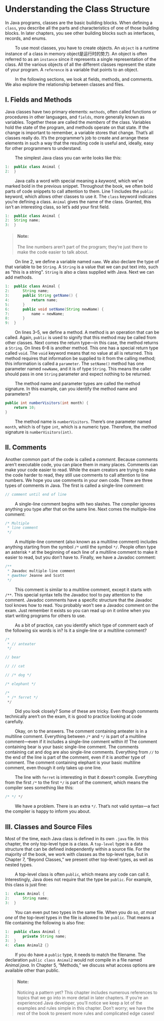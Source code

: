 # Understanding the Class Structure

In Java programs, classes are the basic building blocks. When defining a `class`, you describe
all the parts and characteristics of one of those building blocks. In later chapters, you see
other building blocks such as interfaces, records, and enums. <br />

&emsp;&emsp;
To use most classes, you have to create objects. An `object` is a runtime instance of a class
in memory  object是运行时的势力. An object is often referred to as an `instance` since it represents a single representation 
of the class. All the various objects of all the different classes represent the state of
your program. A `reference` is a variable that points to an object. <br />

&emsp;&emsp;
In the following sections, we look at fields, methods, and comments. We also explore the
relationship between classes and files.

## I. Fields and Methods
Java classes have two primary elements: `methods`, often called functions or procedures in
other languages, and `fields`, more generally known as variables. Together these are called the
*members* of the class. Variables hold the state of the program, and methods operate on that
state. If the change is important to remember, a variable stores that change. That’s all classes
really do. It’s the programmer’s job to create and arrange these elements in such a way that
the resulting code is useful and, ideally, easy for other programmers to understand. <br />

&emsp;&emsp;
The simplest Java class you can write looks like this:

```java
1:  public class Animal {
2:  }
```

&emsp;&emsp;
Java calls a word with special meaning a *keyword*, which we’ve marked bold in the
previous snippet. Throughout the book, we often bold parts of code snippets to call
attention to them. Line 1 includes the `public` keyword, which allows other classes to use
it. The `class` keyword indicates you’re defining a class. `Animal` gives the name of the class.
Granted, this isn’t an interesting class, so let’s add your first field.

```java
1:  public class Animal {
2:  String name;
3:  }
```

> #### Note:
> The line numbers aren’t part of the program; they’re just there to make
the code easier to talk about.

&emsp;&emsp;
On line 2, we define a variable named `name`. We also declare the type of that variable to
be `String`. A `String` is a value that we can put text into, such as "this is a string".
`String` is also a class supplied with Java. Next we can add methods.

```java
1:  public class Animal {
2:      String name;
3:      public String getName() {
4:          return name;
5:      }
6:      public void setName(String newName) {
7:          name = newName;
8:      }
9:  }
```

&emsp;&emsp;
On lines 3–5, we define a method. A method is an operation that can be called. Again,
`public` is used to signify that this method may be called from other classes. Next comes
the return type—in this case, the method returns a `String`. On lines 6–8 is another method.
This one has a special return type called `void`. The `void` keyword means that no value at all
is returned. This method requires that information be supplied to it from the calling method;
this information is called a `parameter`. The `setName()` method has one parameter named
`newName`, and it is of type `String`. This means the caller should pass in one `String` parameter 
and expect nothing to be returned. <br />

&emsp;&emsp;
The method name and parameter types are called the method signature. In this example,
can you identify the method name and parameters?

```java
public int numberVisitors(int month) {
    return 10;
}
```

&emsp;&emsp;
The method name is `numberVisitors`. There’s one parameter named `month`,
which is of type `int`, which is a numeric type. Therefore, the method signature is
`numberVisitors(int)`.

## II. Comments
Another common part of the code is called a _comment_. Because comments aren’t executable
code, you can place them in many places. Comments can make your code easier to read.
While the exam creators are trying to make the code harder to read, they still use comments
to call attention to line numbers. We hope you use comments in your own code. There are
three types of comments in Java. The first is called a single-line comment:

```java
// comment until end of line
```

&emsp;&emsp;
A single-line comment begins with two slashes. The compiler ignores anything you type
after that on the same line. Next comes the multiple-line comment:

```java
/* Multiple
 * line comment
 */
```

&emsp;&emsp;
A multiple-line comment (also known as a multiline comment) includes anything starting
from the symbol `/*` until the symbol `*/`. People often type an asterisk `*` at the beginning of
each line of a multiline comment to make it easier to read, but you don’t have to. Finally, we
have a Javadoc comment:

```java
/**
 * Javadoc multiple-line comment
 * @author Jeanne and Scott
 */
```

&emsp;&emsp;
This comment is similar to a multiline comment, except it starts with `/**`. This special
syntax tells the Javadoc tool to pay attention to the comment. Javadoc comments have a
specific structure that the Javadoc tool knows how to read. You probably won’t see a
Javadoc comment on the exam. Just remember it exists so you can read up on it online when
you start writing programs for others to use. <br />

&emsp;&emsp;
As a bit of practice, can you identify which type of comment each of the following six
words is in? Is it a single-line or a multiline comment?

```java
/*
 * // anteater
 */

// bear

// // cat

// /* dog */

/* elephant */

/*
 * /* ferret */
 */
```

&emsp;&emsp;
Did you look closely? Some of these are tricky. Even though comments technically aren’t
on the exam, it is good to practice looking at code carefully. <br />

&emsp;&emsp;
Okay, on to the answers. The comment containing anteater is in a multiline comment.
Everything between `/*` and `*/` is part of a multiline comment—even if it includes a single-line
comment within it! The comment containing bear is your basic single-line comment. The
comments containing cat and dog are also single-line comments. Everything from `//` to the
end of the line is part of the comment, even if it is another type of comment. The comment
containing elephant is your basic multiline comment, even though it only takes up one line.

&emsp;&emsp;
The line with `ferret` is interesting in that it doesn’t compile. Everything from the first `/*` to
the first `*/` is part of the comment, which means the compiler sees something like this:

```java
/* */ */
```

&emsp;&emsp;
We have a problem. There is an extra `*/`. That’s not valid syntax—a fact the compiler is
happy to inform you about.

## III. Classes and Source Files
Most of the time, each Java class is defined in its own `.java` file. In this chapter, the only 
top-level type is a class. A `top-level` type is a data structure that can be defined independently
within a source file. For the majority of the book, we work with classes as the top-level type,
but in Chapter 7, “Beyond Classes,” we present other top-level types, as well as nested types. <br />

&emsp;&emsp;
A top-level class is often `public`, which means any code can call it. Interestingly, Java does
not require that the type be `public`. For example, this class is just fine:

```java
1:  class Animal {
2:      String name;
3:  }
```

&emsp;&emsp;
You can even put two types in the same file. When you do so, _at most one_ of the 
top-level types in the file is allowed to be `public`. That means a file containing the following is
also fine:

```java
1:  public class Animal {
2:      private String name;
3:  }
4:  class Animal2 {}
```

&emsp;&emsp;
If you do have a `public` type, it needs to match the filename. The declaration
`public class Animal2` would not compile in a file named _Animal.java_. In Chapter 5,
“Methods,” we discuss what access options are available other than public.

> #### Note:
> Noticing a pattern yet? This chapter includes numerous references to
topics that we go into in more detail in later chapters. If you’re an 
experienced Java developer, you’ll notice we keep a lot of the examples and
rules simple in this chapter. Don’t worry; we have the rest of the book to
present more rules and complicated edge cases!
